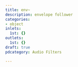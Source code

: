 ```yaml
---
title: env~
description: envelope follower
categories:
- object
inlets:
  1st: {}
outlets:
  1st: {}
draft: true
pdcategory: Audio Filters

---
```


